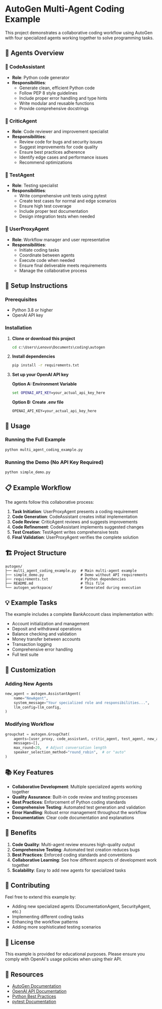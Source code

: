 # AutoGen Multi-Agent Coding Example

This project demonstrates a collaborative coding workflow using AutoGen with four specialized agents working together to solve programming tasks.

## 🤖 Agents Overview

### 🧠 CodeAssistant
- **Role**: Python code generator
- **Responsibilities**: 
  - Generate clean, efficient Python code
  - Follow PEP 8 style guidelines
  - Include proper error handling and type hints
  - Write modular and reusable functions
  - Provide comprehensive docstrings

### 🧐 CriticAgent
- **Role**: Code reviewer and improvement specialist
- **Responsibilities**:
  - Review code for bugs and security issues
  - Suggest improvements for code quality
  - Ensure best practices adherence
  - Identify edge cases and performance issues
  - Recommend optimizations

### 🧪 TestAgent
- **Role**: Testing specialist
- **Responsibilities**:
  - Write comprehensive unit tests using pytest
  - Create test cases for normal and edge scenarios
  - Ensure high test coverage
  - Include proper test documentation
  - Design integration tests when needed

### 🙋 UserProxyAgent
- **Role**: Workflow manager and user representative
- **Responsibilities**:
  - Initiate coding tasks
  - Coordinate between agents
  - Execute code when needed
  - Ensure final deliverable meets requirements
  - Manage the collaborative process

## 🚀 Setup Instructions

### Prerequisites
- Python 3.8 or higher
- OpenAI API key

### Installation

1. **Clone or download this project**
   ```cmd
   cd c:\Users\Lenovo\Documents\coding\autogen
   ```

2. **Install dependencies**
   ```cmd
   pip install -r requirements.txt
   ```

3. **Set up your OpenAI API key**
   
   **Option A: Environment Variable**
   ```cmd
   set OPENAI_API_KEY=your_actual_api_key_here
   ```
   
   **Option B: Create .env file**
   ```
   OPENAI_API_KEY=your_actual_api_key_here
   ```

## 🎯 Usage

### Running the Full Example
```cmd
python multi_agent_coding_example.py
```

### Running the Demo (No API Key Required)
```cmd
python simple_demo.py
```

## 📋 Example Workflow

The agents follow this collaborative process:

1. **Task Initiation**: UserProxyAgent presents a coding requirement
2. **Code Generation**: CodeAssistant creates initial implementation
3. **Code Review**: CriticAgent reviews and suggests improvements
4. **Code Refinement**: CodeAssistant implements suggested changes
5. **Test Creation**: TestAgent writes comprehensive tests
6. **Final Validation**: UserProxyAgent verifies the complete solution

## 🏗️ Project Structure

```
autogen/
├── multi_agent_coding_example.py  # Main multi-agent example
├── simple_demo.py                 # Demo without API requirements
├── requirements.txt               # Python dependencies
├── README.md                      # This file
└── autogen_workspace/             # Generated during execution
```

## 💡 Example Tasks

The example includes a complete BankAccount class implementation with:
- Account initialization and management
- Deposit and withdrawal operations
- Balance checking and validation
- Money transfer between accounts
- Transaction logging
- Comprehensive error handling
- Full test suite

## 🔧 Customization

### Adding New Agents
```python
new_agent = autogen.AssistantAgent(
    name="NewAgent",
    system_message="Your specialized role and responsibilities...",
    llm_config=llm_config,
)
```

### Modifying Workflow
```python
groupchat = autogen.GroupChat(
    agents=[user_proxy, code_assistant, critic_agent, test_agent, new_agent],
    messages=[],
    max_round=20,  # Adjust conversation length
    speaker_selection_method="round_robin",  # or "auto"
)
```

## 📚 Key Features

- **Collaborative Development**: Multiple specialized agents working together
- **Quality Assurance**: Built-in code review and testing processes
- **Best Practices**: Enforcement of Python coding standards
- **Comprehensive Testing**: Automated test generation and validation
- **Error Handling**: Robust error management throughout the workflow
- **Documentation**: Clear code documentation and explanations

## 🎁 Benefits

1. **Code Quality**: Multi-agent review ensures high-quality output
2. **Comprehensive Testing**: Automated test creation reduces bugs
3. **Best Practices**: Enforced coding standards and conventions
4. **Collaborative Learning**: See how different aspects of development work together
5. **Scalability**: Easy to add new agents for specialized tasks

## 🤝 Contributing

Feel free to extend this example by:
- Adding new specialized agents (DocumentationAgent, SecurityAgent, etc.)
- Implementing different coding tasks
- Enhancing the workflow patterns
- Adding more sophisticated testing scenarios

## 📄 License

This example is provided for educational purposes. Please ensure you comply with OpenAI's usage policies when using their API.

## 🔗 Resources

- [AutoGen Documentation](https://microsoft.github.io/autogen/)
- [OpenAI API Documentation](https://platform.openai.com/docs)
- [Python Best Practices](https://pep8.org/)
- [pytest Documentation](https://docs.pytest.org/)
